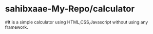 # sahibxaae-My-Repo/calculator
#It is a simple calculator using HTML,CSS,Javascript without using any framework.

